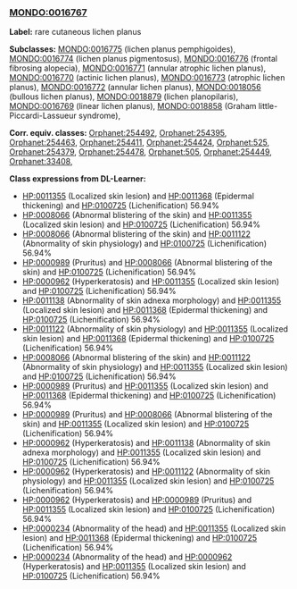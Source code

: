 
### [MONDO:0016767](http://purl.obolibrary.org/obo/MONDO_0016767)
**Label:** rare cutaneous lichen planus

**Subclasses:** [MONDO:0016775](http://purl.obolibrary.org/obo/MONDO_0016775) (lichen planus pemphigoides), [MONDO:0016774](http://purl.obolibrary.org/obo/MONDO_0016774) (lichen planus pigmentosus), [MONDO:0016776](http://purl.obolibrary.org/obo/MONDO_0016776) (frontal fibrosing alopecia), [MONDO:0016771](http://purl.obolibrary.org/obo/MONDO_0016771) (annular atrophic lichen planus), [MONDO:0016770](http://purl.obolibrary.org/obo/MONDO_0016770) (actinic lichen planus), [MONDO:0016773](http://purl.obolibrary.org/obo/MONDO_0016773) (atrophic lichen planus), [MONDO:0016772](http://purl.obolibrary.org/obo/MONDO_0016772) (annular lichen planus), [MONDO:0018056](http://purl.obolibrary.org/obo/MONDO_0018056) (bullous lichen planus), [MONDO:0018879](http://purl.obolibrary.org/obo/MONDO_0018879) (lichen planopilaris), [MONDO:0016769](http://purl.obolibrary.org/obo/MONDO_0016769) (linear lichen planus), [MONDO:0018858](http://purl.obolibrary.org/obo/MONDO_0018858) (Graham little-Piccardi-Lassueur syndrome), 

**Corr. equiv. classes:** [Orphanet:254492](http://www.orpha.net/ORDO/Orphanet_254492), [Orphanet:254395](http://www.orpha.net/ORDO/Orphanet_254395), [Orphanet:254463](http://www.orpha.net/ORDO/Orphanet_254463), [Orphanet:254411](http://www.orpha.net/ORDO/Orphanet_254411), [Orphanet:254424](http://www.orpha.net/ORDO/Orphanet_254424), [Orphanet:525](http://www.orpha.net/ORDO/Orphanet_525), [Orphanet:254379](http://www.orpha.net/ORDO/Orphanet_254379), [Orphanet:254478](http://www.orpha.net/ORDO/Orphanet_254478), [Orphanet:505](http://www.orpha.net/ORDO/Orphanet_505), [Orphanet:254449](http://www.orpha.net/ORDO/Orphanet_254449), [Orphanet:33408](http://www.orpha.net/ORDO/Orphanet_33408), 

**Class expressions from DL-Learner:**

- [HP:0011355](http://purl.obolibrary.org/obo/HP_0011355) (Localized skin lesion) and [HP:0011368](http://purl.obolibrary.org/obo/HP_0011368) (Epidermal thickening) and [HP:0100725](http://purl.obolibrary.org/obo/HP_0100725) (Lichenification) 56.94%
- [HP:0008066](http://purl.obolibrary.org/obo/HP_0008066) (Abnormal blistering of the skin) and [HP:0011355](http://purl.obolibrary.org/obo/HP_0011355) (Localized skin lesion) and [HP:0100725](http://purl.obolibrary.org/obo/HP_0100725) (Lichenification) 56.94%
- [HP:0008066](http://purl.obolibrary.org/obo/HP_0008066) (Abnormal blistering of the skin) and [HP:0011122](http://purl.obolibrary.org/obo/HP_0011122) (Abnormality of skin physiology) and [HP:0100725](http://purl.obolibrary.org/obo/HP_0100725) (Lichenification) 56.94%
- [HP:0000989](http://purl.obolibrary.org/obo/HP_0000989) (Pruritus) and [HP:0008066](http://purl.obolibrary.org/obo/HP_0008066) (Abnormal blistering of the skin) and [HP:0100725](http://purl.obolibrary.org/obo/HP_0100725) (Lichenification) 56.94%
- [HP:0000962](http://purl.obolibrary.org/obo/HP_0000962) (Hyperkeratosis) and [HP:0011355](http://purl.obolibrary.org/obo/HP_0011355) (Localized skin lesion) and [HP:0100725](http://purl.obolibrary.org/obo/HP_0100725) (Lichenification) 56.94%
- [HP:0011138](http://purl.obolibrary.org/obo/HP_0011138) (Abnormality of skin adnexa morphology) and [HP:0011355](http://purl.obolibrary.org/obo/HP_0011355) (Localized skin lesion) and [HP:0011368](http://purl.obolibrary.org/obo/HP_0011368) (Epidermal thickening) and [HP:0100725](http://purl.obolibrary.org/obo/HP_0100725) (Lichenification) 56.94%
- [HP:0011122](http://purl.obolibrary.org/obo/HP_0011122) (Abnormality of skin physiology) and [HP:0011355](http://purl.obolibrary.org/obo/HP_0011355) (Localized skin lesion) and [HP:0011368](http://purl.obolibrary.org/obo/HP_0011368) (Epidermal thickening) and [HP:0100725](http://purl.obolibrary.org/obo/HP_0100725) (Lichenification) 56.94%
- [HP:0008066](http://purl.obolibrary.org/obo/HP_0008066) (Abnormal blistering of the skin) and [HP:0011122](http://purl.obolibrary.org/obo/HP_0011122) (Abnormality of skin physiology) and [HP:0011355](http://purl.obolibrary.org/obo/HP_0011355) (Localized skin lesion) and [HP:0100725](http://purl.obolibrary.org/obo/HP_0100725) (Lichenification) 56.94%
- [HP:0000989](http://purl.obolibrary.org/obo/HP_0000989) (Pruritus) and [HP:0011355](http://purl.obolibrary.org/obo/HP_0011355) (Localized skin lesion) and [HP:0011368](http://purl.obolibrary.org/obo/HP_0011368) (Epidermal thickening) and [HP:0100725](http://purl.obolibrary.org/obo/HP_0100725) (Lichenification) 56.94%
- [HP:0000989](http://purl.obolibrary.org/obo/HP_0000989) (Pruritus) and [HP:0008066](http://purl.obolibrary.org/obo/HP_0008066) (Abnormal blistering of the skin) and [HP:0011355](http://purl.obolibrary.org/obo/HP_0011355) (Localized skin lesion) and [HP:0100725](http://purl.obolibrary.org/obo/HP_0100725) (Lichenification) 56.94%
- [HP:0000962](http://purl.obolibrary.org/obo/HP_0000962) (Hyperkeratosis) and [HP:0011138](http://purl.obolibrary.org/obo/HP_0011138) (Abnormality of skin adnexa morphology) and [HP:0011355](http://purl.obolibrary.org/obo/HP_0011355) (Localized skin lesion) and [HP:0100725](http://purl.obolibrary.org/obo/HP_0100725) (Lichenification) 56.94%
- [HP:0000962](http://purl.obolibrary.org/obo/HP_0000962) (Hyperkeratosis) and [HP:0011122](http://purl.obolibrary.org/obo/HP_0011122) (Abnormality of skin physiology) and [HP:0011355](http://purl.obolibrary.org/obo/HP_0011355) (Localized skin lesion) and [HP:0100725](http://purl.obolibrary.org/obo/HP_0100725) (Lichenification) 56.94%
- [HP:0000962](http://purl.obolibrary.org/obo/HP_0000962) (Hyperkeratosis) and [HP:0000989](http://purl.obolibrary.org/obo/HP_0000989) (Pruritus) and [HP:0011355](http://purl.obolibrary.org/obo/HP_0011355) (Localized skin lesion) and [HP:0100725](http://purl.obolibrary.org/obo/HP_0100725) (Lichenification) 56.94%
- [HP:0000234](http://purl.obolibrary.org/obo/HP_0000234) (Abnormality of the head) and [HP:0011355](http://purl.obolibrary.org/obo/HP_0011355) (Localized skin lesion) and [HP:0011368](http://purl.obolibrary.org/obo/HP_0011368) (Epidermal thickening) and [HP:0100725](http://purl.obolibrary.org/obo/HP_0100725) (Lichenification) 56.94%
- [HP:0000234](http://purl.obolibrary.org/obo/HP_0000234) (Abnormality of the head) and [HP:0000962](http://purl.obolibrary.org/obo/HP_0000962) (Hyperkeratosis) and [HP:0011355](http://purl.obolibrary.org/obo/HP_0011355) (Localized skin lesion) and [HP:0100725](http://purl.obolibrary.org/obo/HP_0100725) (Lichenification) 56.94%


